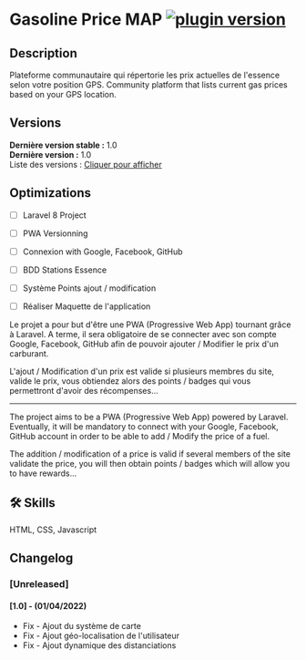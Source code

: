 # Gasoline Price MAP  [![plugin version](https://img.shields.io/badge/version-v1.0.3-color.svg)](https://github.com/Loubal70/gasoline-price-map/releases/latest)

## Description

Plateforme communautaire qui répertorie les prix actuelles de l'essence selon votre position GPS.
Community platform that lists current gas prices based on your GPS location.

## Versions

**Dernière version stable :** 1.0 <br>
**Dernière version :** 1.0<br>
Liste des versions : [Cliquer pour afficher](https://github.com/Loubal70/gasoline-price-map/tags)


## Optimizations

- [ ] Laravel 8 Project
- [ ] PWA Versionning
- [ ] Connexion with Google, Facebook, GitHub
- [ ] BDD Stations Essence
- [ ] Système Points ajout / modification

- [ ] Réaliser Maquette de l'application

Le projet a pour but d'être une PWA (Progressive Web App) tournant grâce à Laravel. A terme, il sera obligatoire de se connecter avec son compte Google, Facebook, GitHub afin de pouvoir ajouter / Modifier le prix d'un carburant. 

L'ajout / Modification d'un prix est valide si plusieurs membres du site, valide le prix, vous obtiendez alors des points / badges qui vous permettront d'avoir des récompenses...

---

The project aims to be a PWA (Progressive Web App) powered by Laravel. Eventually, it will be mandatory to connect with your Google, Facebook, GitHub account in order to be able to add / Modify the price of a fuel.

The addition / modification of a price is valid if several members of the site validate the price, you will then obtain points / badges which will allow you to have rewards...


## 🛠 Skills
HTML, CSS, Javascript

## Changelog

### [Unreleased]

#### [1.0] - (01/04/2022)

* Fix - Ajout du système de carte
* Fix - Ajout géo-localisation de l'utilisateur
* Fix - Ajout dynamique des distanciations


